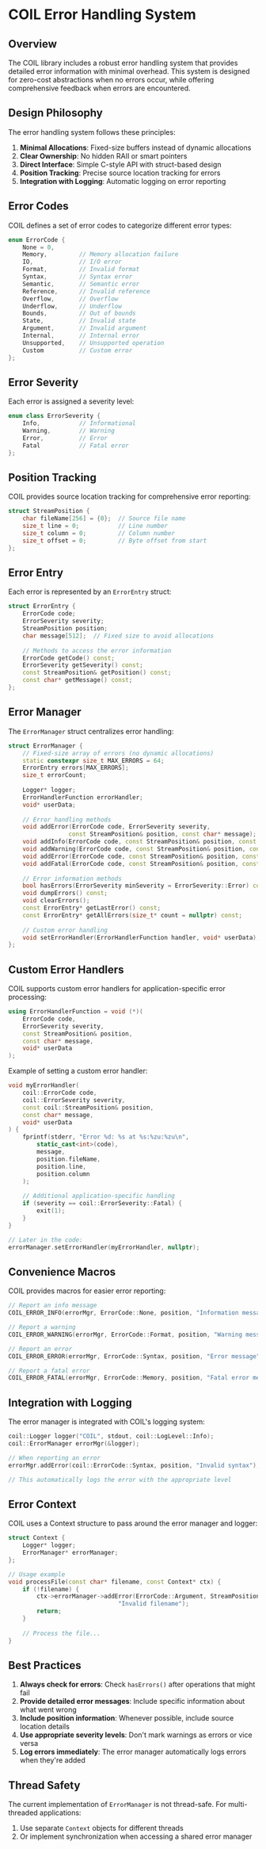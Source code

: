 # COIL Error Handling System

## Overview

The COIL library includes a robust error handling system that provides detailed error information with minimal overhead. This system is designed for zero-cost abstractions when no errors occur, while offering comprehensive feedback when errors are encountered.

## Design Philosophy

The error handling system follows these principles:

1. **Minimal Allocations**: Fixed-size buffers instead of dynamic allocations
2. **Clear Ownership**: No hidden RAII or smart pointers
3. **Direct Interface**: Simple C-style API with struct-based design
4. **Position Tracking**: Precise source location tracking for errors
5. **Integration with Logging**: Automatic logging on error reporting

## Error Codes

COIL defines a set of error codes to categorize different error types:

```cpp
enum ErrorCode {
    None = 0,
    Memory,         // Memory allocation failure
    IO,             // I/O error
    Format,         // Invalid format
    Syntax,         // Syntax error
    Semantic,       // Semantic error
    Reference,      // Invalid reference
    Overflow,       // Overflow
    Underflow,      // Underflow
    Bounds,         // Out of bounds
    State,          // Invalid state
    Argument,       // Invalid argument
    Internal,       // Internal error
    Unsupported,    // Unsupported operation
    Custom          // Custom error
};
```

## Error Severity

Each error is assigned a severity level:

```cpp
enum class ErrorSeverity {
    Info,           // Informational
    Warning,        // Warning
    Error,          // Error
    Fatal           // Fatal error
};
```

## Position Tracking

COIL provides source location tracking for comprehensive error reporting:

```cpp
struct StreamPosition {
    char fileName[256] = {0};  // Source file name 
    size_t line = 0;           // Line number
    size_t column = 0;         // Column number
    size_t offset = 0;         // Byte offset from start
};
```

## Error Entry

Each error is represented by an `ErrorEntry` struct:

```cpp
struct ErrorEntry {
    ErrorCode code;
    ErrorSeverity severity;
    StreamPosition position;
    char message[512];  // Fixed size to avoid allocations
    
    // Methods to access the error information
    ErrorCode getCode() const;
    ErrorSeverity getSeverity() const;
    const StreamPosition& getPosition() const;
    const char* getMessage() const;
};
```

## Error Manager

The `ErrorManager` struct centralizes error handling:

```cpp
struct ErrorManager {
    // Fixed-size array of errors (no dynamic allocations)
    static constexpr size_t MAX_ERRORS = 64;
    ErrorEntry errors[MAX_ERRORS];
    size_t errorCount;
    
    Logger* logger;
    ErrorHandlerFunction errorHandler;
    void* userData;
    
    // Error handling methods
    void addError(ErrorCode code, ErrorSeverity severity, 
                 const StreamPosition& position, const char* message);
    void addInfo(ErrorCode code, const StreamPosition& position, const char* message);
    void addWarning(ErrorCode code, const StreamPosition& position, const char* message);
    void addError(ErrorCode code, const StreamPosition& position, const char* message);
    void addFatal(ErrorCode code, const StreamPosition& position, const char* message);
    
    // Error information methods
    bool hasErrors(ErrorSeverity minSeverity = ErrorSeverity::Error) const;
    void dumpErrors() const;
    void clearErrors();
    const ErrorEntry* getLastError() const;
    const ErrorEntry* getAllErrors(size_t* count = nullptr) const;
    
    // Custom error handling
    void setErrorHandler(ErrorHandlerFunction handler, void* userData);
};
```

## Custom Error Handlers

COIL supports custom error handlers for application-specific error processing:

```cpp
using ErrorHandlerFunction = void (*)(
    ErrorCode code,
    ErrorSeverity severity,
    const StreamPosition& position,
    const char* message,
    void* userData
);
```

Example of setting a custom error handler:

```cpp
void myErrorHandler(
    coil::ErrorCode code,
    coil::ErrorSeverity severity,
    const coil::StreamPosition& position,
    const char* message,
    void* userData
) {
    fprintf(stderr, "Error %d: %s at %s:%zu:%zu\n",
        static_cast<int>(code),
        message,
        position.fileName,
        position.line,
        position.column
    );
    
    // Additional application-specific handling
    if (severity == coil::ErrorSeverity::Fatal) {
        exit(1);
    }
}

// Later in the code:
errorManager.setErrorHandler(myErrorHandler, nullptr);
```

## Convenience Macros

COIL provides macros for easier error reporting:

```cpp
// Report an info message
COIL_ERROR_INFO(errorMgr, ErrorCode::None, position, "Information message");

// Report a warning
COIL_ERROR_WARNING(errorMgr, ErrorCode::Format, position, "Warning message");

// Report an error
COIL_ERROR_ERROR(errorMgr, ErrorCode::Syntax, position, "Error message");

// Report a fatal error
COIL_ERROR_FATAL(errorMgr, ErrorCode::Memory, position, "Fatal error message");
```

## Integration with Logging

The error manager is integrated with COIL's logging system:

```cpp
coil::Logger logger("COIL", stdout, coil::LogLevel::Info);
coil::ErrorManager errorMgr(&logger);

// When reporting an error
errorMgr.addError(coil::ErrorCode::Syntax, position, "Invalid syntax");

// This automatically logs the error with the appropriate level
```

## Error Context

COIL uses a Context structure to pass around the error manager and logger:

```cpp
struct Context {
    Logger* logger;
    ErrorManager* errorManager;
};

// Usage example
void processFile(const char* filename, const Context* ctx) {
    if (!filename) {
        ctx->errorManager->addError(ErrorCode::Argument, StreamPosition(), 
                               "Invalid filename");
        return;
    }
    
    // Process the file...
}
```

## Best Practices

1. **Always check for errors**: Check `hasErrors()` after operations that might fail
2. **Provide detailed error messages**: Include specific information about what went wrong
3. **Include position information**: Whenever possible, include source location details
4. **Use appropriate severity levels**: Don't mark warnings as errors or vice versa
5. **Log errors immediately**: The error manager automatically logs errors when they're added

## Thread Safety

The current implementation of `ErrorManager` is not thread-safe. For multi-threaded applications:

1. Use separate `Context` objects for different threads
2. Or implement synchronization when accessing a shared error manager